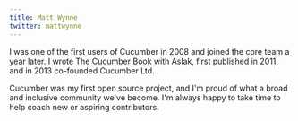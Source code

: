 ```yaml
---
title: Matt Wynne
twitter: mattwynne
---
```


I was one of the first users of Cucumber in 2008 and joined the core team a year later. I wrote 
[The Cucumber Book](https://pragprog.com/book/hwcuc2/the-cucumber-book-second-edition) with Aslak, 
first published in 2011, and in 2013 co-founded Cucumber Ltd.

Cucumber was my first open source project, and I'm proud of what a broad and inclusive community we've 
become. I'm always happy to take time to help coach new or aspiring contributors.
